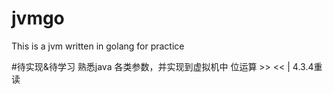 # jvmgo
This is a jvm written in golang for practice


#待实现&待学习
熟悉java 各类参数，并实现到虚拟机中
位运算 >> << |
4.3.4重读